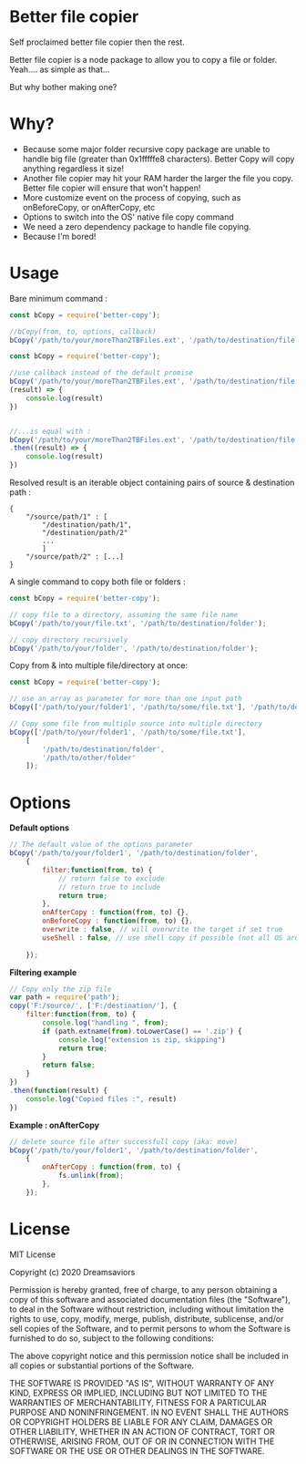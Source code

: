 
# Better file copier

Self proclaimed better file copier then the rest.

Better file copier is a node package to allow you to copy a file or folder.
Yeah.... as simple as that...

But why bother making one?

# Why?

 - Because some major folder recursive copy package are unable to handle big file (greater than 0x1fffffe8 characters). Better Copy will copy anything regardless it size!
 - Another file copier may hit your RAM harder the larger the file you copy. Better file copier will ensure that won't happen!
 - More customize event on the process of copying, such as onBeforeCopy, or onAfterCopy, etc
 - Options to switch into the OS' native file copy command
 - We need a zero dependency package to handle file copying.
 - Because I'm bored!

# Usage
Bare minimum command :
```javascript
const bCopy = require('better-copy');

//bCopy(from, to, options, callback)
bCopy('/path/to/your/moreThan2TBFiles.ext', '/path/to/destination/file.ext')
```

```javascript
const bCopy = require('better-copy');

//use callback instead of the default promise
bCopy('/path/to/your/moreThan2TBFiles.ext', '/path/to/destination/file.ext', 
(result) => {
	console.log(result)
})


//...is equal with :
bCopy('/path/to/your/moreThan2TBFiles.ext', '/path/to/destination/file.ext')
.then((result) => {
	console.log(result)
})
```

Resolved result is an iterable object containing pairs of source & destination path :

    {
	    "/source/path/1" : [
		    "/destination/path/1",
		    "/destination/path/2"
		    ...
		    ]
		"/source/path/2" : [...]
    }


A single command to copy both file or folders :
```javascript
const bCopy = require('better-copy');

// copy file to a directory, assuming the same file name
bCopy('/path/to/your/file.txt', '/path/to/destination/folder');

// copy directory recursively
bCopy('/path/to/your/folder', '/path/to/destination/folder');
```

Copy from & into multiple file/directory at once:
```javascript
const bCopy = require('better-copy');

// use an array as parameter for more than one input path
bCopy(['/path/to/your/folder1', '/path/to/some/file.txt'], '/path/to/destination/folder');

// Copy some file from multiple source into multiple directory
bCopy(['/path/to/your/folder1', '/path/to/some/file.txt'], 
	[
		'/path/to/destination/folder', 
		'/path/to/other/folder'
	]);
```

# Options
**Default options**
```javascript
// The default value of the options parameter
bCopy('/path/to/your/folder1', '/path/to/destination/folder', 
	{
		filter:function(from, to) {
			// return false to exclude
			// return true to include
			return true;
		},
		onAfterCopy : function(from, to) {},
		onBeforeCopy : function(from, to) {},
		overwrite : false, // will overwrite the target if set true
		useShell : false, // use shell copy if possible (not all OS are supported)
				
	});
```
**Filtering example**
```javascript
// Copy only the zip file
var path = require('path');
copy('F:/source/', ['F:/destination/'], {
	filter:function(from, to) {
		console.log("handling ", from);
		if (path.extname(from).toLowerCase() == '.zip') {
			console.log("extension is zip, skipping")
			return true;
		}
		return false;
	}
})
.then(function(result) {
	console.log("Copied files :", result)
})
```

**Example : onAfterCopy**
```javascript
// delete source file after successfull copy (aka: move)
bCopy('/path/to/your/folder1', '/path/to/destination/folder', 
	{
		onAfterCopy : function(from, to) {
			fs.unlink(from);
		},
	});
```

# License

MIT License

Copyright (c) 2020 Dreamsaviors

Permission is hereby granted, free of charge, to any person obtaining a copy
of this software and associated documentation files (the "Software"), to deal
in the Software without restriction, including without limitation the rights
to use, copy, modify, merge, publish, distribute, sublicense, and/or sell
copies of the Software, and to permit persons to whom the Software is
furnished to do so, subject to the following conditions:

The above copyright notice and this permission notice shall be included in all
copies or substantial portions of the Software.

THE SOFTWARE IS PROVIDED "AS IS", WITHOUT WARRANTY OF ANY KIND, EXPRESS OR
IMPLIED, INCLUDING BUT NOT LIMITED TO THE WARRANTIES OF MERCHANTABILITY,
FITNESS FOR A PARTICULAR PURPOSE AND NONINFRINGEMENT. IN NO EVENT SHALL THE
AUTHORS OR COPYRIGHT HOLDERS BE LIABLE FOR ANY CLAIM, DAMAGES OR OTHER
LIABILITY, WHETHER IN AN ACTION OF CONTRACT, TORT OR OTHERWISE, ARISING FROM,
OUT OF OR IN CONNECTION WITH THE SOFTWARE OR THE USE OR OTHER DEALINGS IN THE
SOFTWARE.